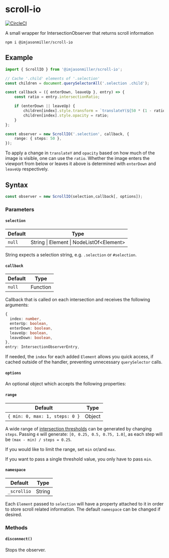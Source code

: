 # scroll-io

[![CircleCI](https://circleci.com/gh/imjasonmiller/scroll-io/tree/master.svg?style=shield)](https://circleci.com/gh/imjasonmiller/scroll-io/tree/master)

A small wrapper for IntersectionObserver that returns scroll information

```
npm i @imjasonmiller/scroll-io
```

## Example

```ts
import { ScrollIO } from '@imjasonmiller/scroll-io';

// Cache '.child' elements of '.selection'
const children = document.querySelectorAll('.selection .child');

const callback = ({ enterDown, leaveUp }, entry) => {
    const ratio = entry.intersectionRatio;

    if (enterDown || leaveUp) {
        children[index].style.transform = `translateY(${50 * (1 - ratio)}%)`;
        children[index].style.opacity = ratio;
    }
};

const observer = new ScrollIO('.selection', callback, {
    range: { steps: 50 },
});
```

To apply a change in `translateY` and `opacity` based on how much of the image
is visible, one can use the `ratio`. Whether the image enters the viewport from
below or leaves it above is determined with `enterDown` and `leaveUp`
respectively.

## Syntax

```ts
const observer = new ScrollIO(selection,callback[, options]);

```
### Parameters

#### `selection`

| Default | Type                                       |
| ------- | ------------------------------------------ |
| `null`  | String \| Element \| NodeListOf\<Element\> |

String expects a selection string, e.g. `.selection` or `#selection`.

#### `callback`

| Default | Type     |
| ------- | -------- |
| `null`  | Function |

Callback that is called on each intersection and receives the following arguments:

```ts
{
  index: number,
  enterUp: boolean,
  enterDown: boolean,
  leaveUp: boolean,
  leaveDown: boolean,
},
entry: IntersectionObserverEntry,
```

If needed, the `index` for each added `Element` allows you quick access, if
cached outside of the handler, preventing unnecessary `querySelector` calls.

#### `options`

An optional object which accepts the following properties:

#### `range`

| Default                         | Type   |
| ------------------------------- | ------ |
| `{ min: 0, max: 1, steps: 0 }`  | Object |

A wide range of [intersection
thresholds](https://developer.mozilla.org/en-US/docs/Web/API/IntersectionObserver/thresholds)
can be generated by changing `steps`. Passing `4` will generate: `[0, 0.25,
0.5, 0.75, 1.0]`, as each step will be `(max - min) / steps = 0.25`.

If you would like to limit the range, set `min` or/and `max`.

If you want to pass a single threshold value, you only have to pass `min`.

#### `namespace`

| Default     | Type   |
| ----------- | ------ |
| `_scrollio` | String |

Each `Element` passed to `selection` will have a property attached to it in
order to store scroll related information. The default `namespace` can be
changed if desired.

### Methods

#### `disconnect()`

Stops the observer.

